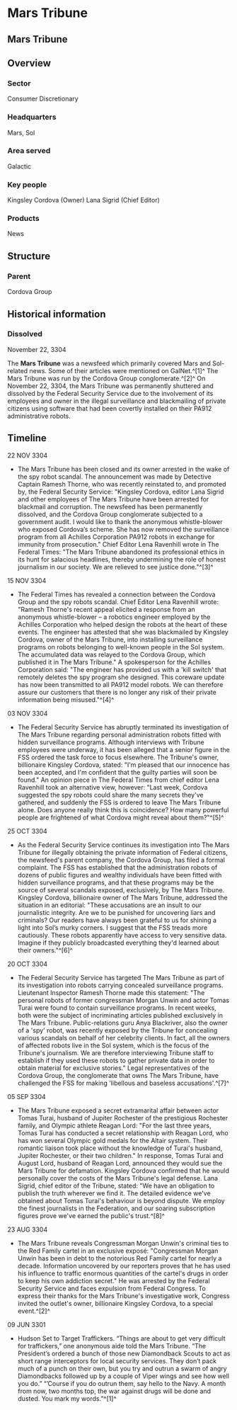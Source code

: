 # Mars Tribune
## Mars Tribune

		

## Overview

### Sector

Consumer Discretionary

### Headquarters

Mars, Sol

### Area served

Galactic

### Key people

Kingsley Cordova (Owner)
Lana Sigrid (Chief Editor)

### Products

News

## Structure

### Parent

Cordova Group

## Historical information

### Dissolved

November 22, 3304

The **Mars Tribune** was a newsfeed which primarily covered Mars and Sol-related news. Some of their articles were mentioned on GalNet.^[1]^ The Mars Tribune was run by the Cordova Group conglomerate.^[2]^ On November 22, 3304, the Mars Tribune was permanently shuttered and dissolved by the Federal Security Service due to the involvement of its employees and owner in the illegal surveillance and blackmailing of private citizens using software that had been covertly installed on their PA912 administrative robots.

## Timeline

22 NOV 3304

- The Mars Tribune has been closed and its owner arrested in the wake of the spy robot scandal. The announcement was made by Detective Captain Ramesh Thorne, who was recently reinstated to, and promoted by, the Federal Security Service: "Kingsley Cordova, editor Lana Sigrid and other employees of The Mars Tribune have been arrested for blackmail and corruption. The newsfeed has been permanently dissolved, and the Cordova Group conglomerate subjected to a government audit. I would like to thank the anonymous whistle-blower who exposed Cordova’s scheme. She has now removed the surveillance program from all Achilles Corporation PA912 robots in exchange for immunity from prosecution." Chief Editor Lena Ravenhill wrote in The Federal Times: "The Mars Tribune abandoned its professional ethics in its hunt for salacious headlines, thereby undermining the role of honest journalism in our society. We are relieved to see justice done."^[3]^

15 NOV 3304

- The Federal Times has revealed a connection between the Cordova Group and the spy robots scandal. Chief Editor Lena Ravenhill wrote: "Ramesh Thorne's recent appeal elicited a response from an anonymous whistle-blower – a robotics engineer employed by the Achilles Corporation who helped design the robots at the heart of these events. The engineer has attested that she was blackmailed by Kingsley Cordova, owner of the Mars Tribune, into installing surveillance programs on robots belonging to well-known people in the Sol system. The accumulated data was relayed to the Cordova Group, which published it in The Mars Tribune." A spokesperson for the Achilles Corporation said: "The engineer has provided us with a 'kill switch' that remotely deletes the spy program she designed. This coreware update has now been transmitted to all PA912 model robots. We can therefore assure our customers that there is no longer any risk of their private information being misused."^[4]^

03 NOV 3304

- The Federal Security Service has abruptly terminated its investigation of The Mars Tribune regarding personal administration robots fitted with hidden surveillance programs. Although interviews with Tribune employees were underway, it has been alleged that a senior figure in the FSS ordered the task force to focus elsewhere. The Tribune's owner, billionaire Kingsley Cordova, stated: "I'm pleased that our innocence has been accepted, and I'm confident that the guilty parties will soon be found." An opinion piece in The Federal Times from chief editor Lena Ravenhill took an alternative view, however: "Last week, Cordova suggested the spy robots could share the many secrets they've gathered, and suddenly the FSS is ordered to leave The Mars Tribune alone. Does anyone really think this is coincidence? How many powerful people are frightened of what Cordova might reveal about them?"^[5]^

25 OCT 3304

- As the Federal Security Service continues its investigation into The Mars Tribune for illegally obtaining the private information of Federal citizens, the newsfeed's parent company, the Cordova Group, has filed a formal complaint. The FSS has established that the administration robots of dozens of public figures and wealthy individuals have been fitted with hidden surveillance programs, and that these programs may be the source of several scandals exposed, exclusively, by The Mars Tribune. Kingsley Cordova, billionaire owner of The Mars Tribune, addressed the situation in an editorial: "These accusations are an insult to our journalistic integrity. Are we to be punished for uncovering liars and criminals? Our readers have always been grateful to us for shining a light into Sol’s murky corners. I suggest that the FSS treads more cautiously. These robots apparently have access to very sensitive data. Imagine if they publicly broadcasted everything they'd learned about their owners."^[6]^

20 OCT 3304

- The Federal Security Service has targeted The Mars Tribune as part of its investigation into robots carrying concealed surveillance programs. Lieutenant Inspector Ramesh Thorne made this statement: "The personal robots of former congressman Morgan Unwin and actor Tomas Turai were found to contain surveillance programs. In recent weeks, both were the subject of incriminating articles published exclusively in The Mars Tribune. Public-relations guru Anya Blackriver, also the owner of a 'spy' robot, was recently exposed by the Tribune for concealing various scandals on behalf of her celebrity clients. In fact, all the owners of affected robots live in the Sol system, which is the focus of the Tribune's journalism. We are therefore interviewing Tribune staff to establish if they used these robots to gather private data in order to obtain material for exclusive stories." Legal representatives of the Cordova Group, the conglomerate that owns The Mars Tribune, have challenged the FSS for making 'libellous and baseless accusations'.^[7]^

05 SEP 3304

- The Mars Tribune exposed a secret extramarital affair between actor Tomas Turai, husband of Jupiter Rochester of the prestigious Rochester family, and Olympic athlete Reagan Lord: "For the last three years, Tomas Turai has conducted a secret relationship with Reagan Lord, who has won several Olympic gold medals for the Altair system. Their romantic liaison took place without the knowledge of Turai's husband, Jupiter Rochester, or their two children." In response, Tomas Turai and August Lord, husband of Reagan Lord, announced they would sue the Mars Tribune for defamation. Kingsley Cordova confirmed that he would personally cover the costs of the Mars Tribune's legal defense. Lana Sigrid, chief editor of the Tribune, stated: "We have an obligation to publish the truth wherever we find it. The detailed evidence we've obtained about Tomas Turai's behaviour is beyond dispute. We employ the finest journalists in the Federation, and our soaring subscription figures prove we've earned the public's trust.^[8]^

23 AUG 3304

- The Mars Tribune reveals Congressman Morgan Unwin's criminal ties to the Red Family cartel in an exclusive exposé: "Congressman Morgan Unwin has been in debt to the notorious Red Family cartel for nearly a decade. Information uncovered by our reporters proves that he has used his influence to traffic enormous quantities of the cartel's drugs in order to keep his own addiction secret." He was arrested by the Federal Security Service and faces expulsion from Federal Congress. To express their thanks for the Mars Tribune's investigative work, Congress invited the outlet's owner, billionaire Kingsley Cordova, to a special event.^[2]^

09 JUN 3301

- Hudson Set to Target Traffickers. “Things are about to get very difficult for traffickers,” one anonymous aide told the Mars Tribune. “The President’s ordered a bunch of those new Diamondback Scouts to act as short range interceptors for local security services. They don’t pack much of a punch on their own, but you try and outrun a swarm of angry Diamondbacks followed up by a couple of Viper wings and see how well you do.” “’Course if you do outrun them, say hello to the Navy. A month from now, two months top, the war against drugs will be done and dusted. You mark my words.”^[1]^